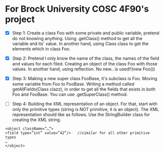 # For Brock University COSC 4F90's project

- [x] Step 1: Create a class Foo with some private and public variable, pretend do not knowing anything. Using .getClass() method to get all the variable and its' value. In another hand, using Class class to get the elements which in class Foo.

- [x] Step 2: Pretend I only know the name of the class, the names of the field and values for each filed. Creating an object of the class Foo with those values. In another hand, using reflection. No new.. is used!!(new Foo())

- [x] Step 3: Making a new super class FooBase, it's subclass is Foo. Moving some variable from Foo to FooBase. Writing a method called getAllFields(Class clazz), in order to get all the fields that exists in both Foo and FooBase. You can use .getSuperClass() method. 

- [ ] Step 4: Building the XML representation of an object. For that, start with only the primitive types (string is NOT primitive, it is an object). The XML representation should like as follows. Use the StringBuilder class for creating the XML string.
```
<object className=”…”>
<field type=”int” value=”42”/>   //similar for all other primitive types
…
</object>
```
